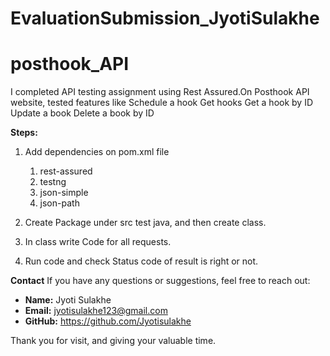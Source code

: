 # EvaluationSubmission_JyotiSulakhe

# posthook_API

I completed API testing assignment using Rest Assured.On Posthook API website, tested features like 
Schedule a hook
Get hooks
Get a hook by ID
Update a book
Delete a book by ID

**Steps:**
1. Add dependencies on pom.xml file
   1. rest-assured
   2. testng
   3. json-simple
   4. json-path

2. Create Package under src test java, and then create class.
3. In class write Code for all requests.
4. Run code and check Status code of result is right or not.

     
**Contact**
If you have any questions or suggestions, feel free to reach out:

- **Name:** Jyoti Sulakhe
- **Email:** jyotisulakhe123@gmail.com
- **GitHub:** https://github.com/Jyotisulakhe


Thank you for visit, and giving your valuable time.
